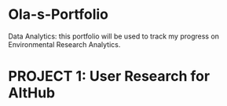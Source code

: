 # Ola-s-Portfolio
Data Analytics: this portfolio will be used to track my progress on Environmental Research Analytics.
# PROJECT 1: User Research for AltHub
